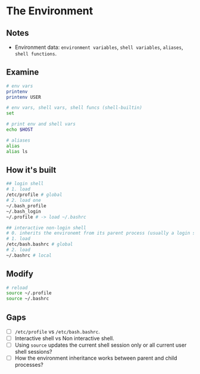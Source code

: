 # The Environment

## Notes
- Environment data: `environment variables`, `shell variables`, `aliases`, `shell functions`.

## Examine

```bash
# env vars
printenv
printenv USER

# env vars, shell vars, shell funcs (shell-builtin)
set

# print env and shell vars
echo $HOST

# aliases
alias
alias ls
```

## How it's built

```bash
## login shell
# 1. load
/etc/profile # global
# 2. load one
~/.bash_profile
~/.bash_login
~/.profile # -> load ~/.bashrc

## interactive non-login shell
# 0. inherits the environemt from its parent process (usually a login shell)
# 1. load
/etc/bash.bashrc # global
# 2. load
~/.bashrc # local
```

## Modify

```bash
# reload
source ~/.profile
source ~/.bashrc
```

## Gaps
- [ ] `/etc/profile` vs `/etc/bash.bashrc`.
- [ ] Interactive shell vs Non interactive shell.
- [ ] Using `source` updates the current shell session only or all current user shell sessions?
- [ ] How the environment inheritance works between parent and child processes?